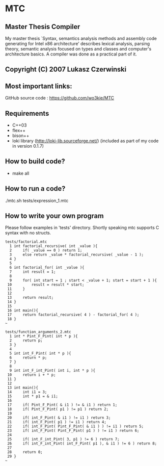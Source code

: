 # MTC

## Master Thesis Compiler
My master thesis `Syntax, semantics analysis methods and assembly code generating for Intel x86 architecture' describes lexical analysis, parsing theory, semantic analysis focused on types and classes and computer's architecture basics. A compiler was done as a practical part of it.


## Copyright (C) 2007 Lukasz Czerwinski


## Most important links:
GitHub source code  : https://github.com/wo3kie/MTC

  
## Requirements
* C++03
* flex++
* bison++
* loki library (http://loki-lib.sourceforge.net/) (included as part of my code in version 0.1.7)
  
  
## How to build code?
* make all


## How to run a code?
./mtc.sh tests/expression_1.mtc


## How to write your own program
Please follow examples in 'tests' directory. Shortly speaking mtc supports C syntax with no structs.

```
tests/factorial.mtc
  1 int factorial_recursive( int _value ){
  2     if( _value == 0 ) return 1;
  3     else return _value * factorial_recursive( _value - 1 );
  4 }
  5 
  6 int factorial_for( int _value ){
  7     int result = 1;
  8 
  9     for( int start = 1 ; start < _value + 1; start = start + 1 ){
 10         result = result * start;
 11     }
 12 
 13     return result;
 14 }
 15 
 16 int main(){
 17     return factorial_recursive( 4 ) - factorial_for( 4 );
 18 }
~
```

```
tests/function_arguments_2.mtc
  1 int * Pint_F_Pint( int * p ){
  2     return p;
  3 }
  4 
  5 int int_F_Pint( int * p ){
  6     return * p;
  7 }
  8 
  9 int int_F_int_Pint( int i, int * p ){
 10     return i + * p;
 11 }
 12 
 13 int main(){
 14     int i1 = 3;
 15     int * p1 = & i1;
 16 
 17     if( Pint_F_Pint( & i1 ) != & i1 ) return 1;
 18     if( Pint_F_Pint( p1 ) != p1 ) return 2;
 19 
 20     if( int_F_Pint( & i1 ) != i1 ) return 3;
 21     if( int_F_Pint( p1 ) != i1 ) return 4;
 22     if( int_F_Pint( Pint_F_Pint( & i1 ) ) != i1 ) return 5;
 23     if( int_F_Pint( Pint_F_Pint( p1 ) ) != i1 ) return 6;
 24 
 25     if( int_F_int_Pint( 3, p1 ) != 6 ) return 7;
 26     if( int_F_int_Pint( int_F_Pint( p1 ), & i1 ) != 6 ) return 8;
 27 
 28     return 0;
 29 }
~  
```


